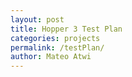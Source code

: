 ```yaml
---
layout: post
title: Hopper 3 Test Plan
categories: projects
permalink: /testPlan/
author: Mateo Atwi
---
```

